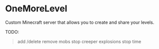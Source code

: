 OneMoreLevel
============
Custom Minecraft server that allows you to create and share your levels.

TODO:
> add /delete
> remove mobs
> stop creeper explosions
> stop time